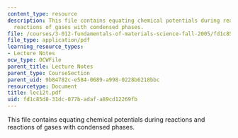 ```yaml
---
content_type: resource
description: This file contains equating chemical potentials during reactions and
  reactions of gases with condensed phases.
file: /courses/3-012-fundamentals-of-materials-science-fall-2005/fd1c85d831dc077badafa89cd12269fb_lec12t.pdf
file_type: application/pdf
learning_resource_types:
- Lecture Notes
ocw_type: OCWFile
parent_title: Lecture Notes
parent_type: CourseSection
parent_uid: 9b84782c-e584-0689-a998-0228b6218bbc
resourcetype: Document
title: lec12t.pdf
uid: fd1c85d8-31dc-077b-adaf-a89cd12269fb
---
```

This file contains equating chemical potentials during reactions and reactions of gases with condensed phases.

